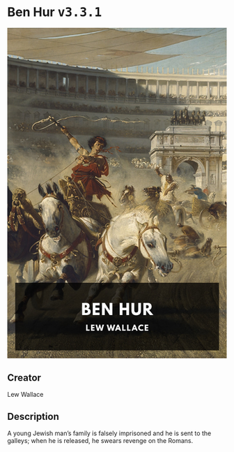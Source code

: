 
# Ben Hur <kbd>v3.3.1</kbd>

<center>
  <img src="./cover-1024.jpg"/>
</center>

## Creator
Lew Wallace

## Description
A young Jewish man’s family is falsely imprisoned and he is sent to the galleys; when he is released, he swears revenge on the Romans.
